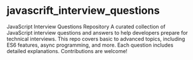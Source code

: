 # javascrift_interview_questions
JavaScript Interview Questions Repository A curated collection of JavaScript interview questions and answers to help developers prepare for technical interviews. This repo covers basic to advanced topics, including ES6 features, async programming, and more. Each question includes detailed explanations. Contributions are welcome!
